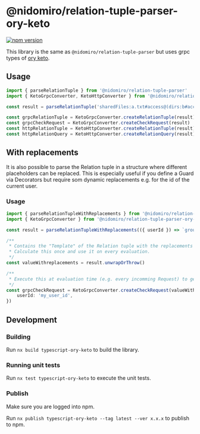 # @nidomiro/relation-tuple-parser-ory-keto

[![npm version](https://badge.fury.io/js/@nidomiro%2Frelation-tuple-parser-ory-keto.svg)](https://www.npmjs.com/package/@nidomiro/relation-tuple-parser-ory-keto)

This library is the same as `@nidomiro/relation-tuple-parser` but uses grpc types of [ory keto](https://www.ory.sh/docs/keto/).

## Usage

```ts
import { parseRelationTuple } from '@nidomiro/relation-tuple-parser'
import { KetoGrpcConverter, KetoHttpConverter } from '@nidomiro/relation-tuple-parser-ory-keto'

const result = parseRelationTuple('sharedFiles:a.txt#access@(dirs:b#access)').unwrapOrThrow()

const grpcRelationTuple = KetoGrpcConverter.createRelationTuple(result)
const grpcCheckRequest = KetoGrpcConverter.createCheckRequest(result)
const httpRelationTuple = KetoHttpConverter.createRelationTuple(result)
const httpRelationQuery = KetoHttpConverter.createRelationQuery(result)
```

## With replacements

It is also possible to parse the Relation tuple in a structure where different placeholders can be replaced.
This is especially useful if you define a Guard via Decorators but require som dynamic replacements e.g. for the id of
the current user.

### Usage

```ts
import { parseRelationTupleWithReplacements } from '@nidomiro/relation-tuple-parser'
import { KetoGrpcConverter } from '@nidomiro/relation-tuple-parser-ory-keto'

const result = parseRelationTupleWithReplacements(({ userId }) => `groups:admin#member@${userId}`)

/**
 * Contains the "Template" of the Relation tuple with the replacements defined above.
 * Calculate this once and use it on every evaluation.
 */
const valueWithreplacements = result.unwrapOrThrow()

/**
 * Execute this at evaluation time (e.g. every incomming Request) to get the actual ory Relation tuple send to keto via grpc.
 */
const grpcCheckRequest = KetoGrpcConverter.createCheckRequest(valueWithreplacements, {
	userId: 'my_user_id',
})
```

## Development

### Building

Run `nx build typescript-ory-keto` to build the library.

### Running unit tests

Run `nx test typescript-ory-keto` to execute the unit tests.

### Publish

Make sure you are logged into npm.

Run `nx publish typescript-ory-keto --tag latest --ver x.x.x` to publish to npm.
